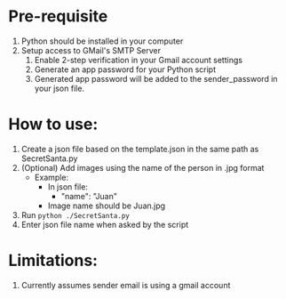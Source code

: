 # Pre-requisite
1. Python should be installed in your computer
2. Setup access to GMail's SMTP Server
   1. Enable 2-step verification in your Gmail account settings
   2. Generate an app password for your Python script
   3. Generated app password will be added to the sender_password in your json file.

# How to use:
1. Create a json file based on the template.json in the same path as SecretSanta.py
2. (Optional) Add images using the name of the person in .jpg format
   - Example:
      - In json file:
         - "name": "Juan"
      - Image name should be Juan.jpg
3. Run `python ./SecretSanta.py`
4. Enter json file name when asked by the script

# Limitations:
1. Currently assumes sender email is using a gmail account

   
